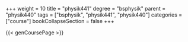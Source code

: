 +++
weight = 10
title = "physik441"
degree = "bsphysik"
parent = "physik440"
tags = ["bsphysik", "physik441", "physik440"]
categories = ["course"]
bookCollapseSection = false
+++

{{< genCoursePage >}}

